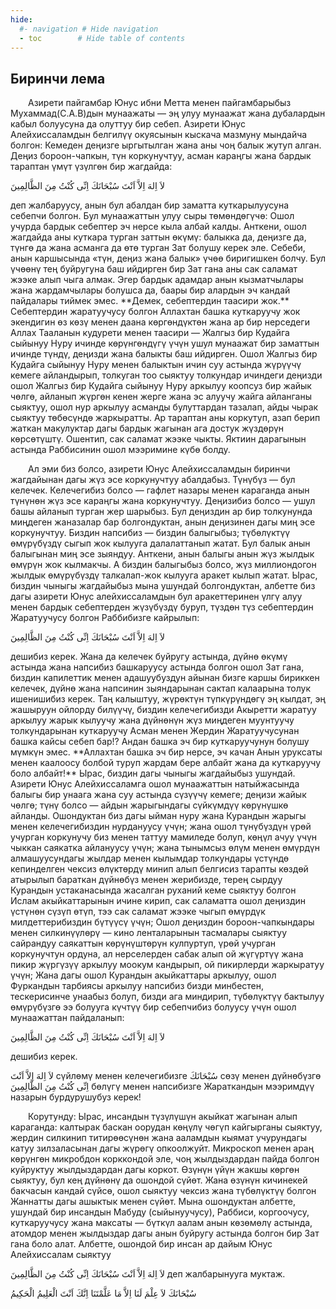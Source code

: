 ```yaml
---
hide:
  #- navigation # Hide navigation
  - toc        # Hide table of contents
---
```


<h2 class="t_center">Биринчи лема</h2>
&emsp;&emsp;Азирети пайгамбар Юнус ибни Метта менен пайгамбарыбыз Мухаммад(С.А.В)дын мунаажаты — эң улуу мунаажат жана дубалардын кабыл болуусуна да олуттуу бир себеп. Азирети Юнус Алейхиссаламдын белгилүү окуясынын кыскача мазмуну мындайча болгон: Кемеден деңизге ыргытылган жана аны чоң балык жутуп алган. Деңиз бороон-чапкын, түн  коркунучтуу, асман караңгы жана бардык тараптан үмүт үзүлгөн бир жагдайда:
<p class="t_center arabic">لاَ اِلهَ اِلاَّ اَنْتَ سُبْحَانَكَ اِنِّى كُنْتُ مِنَ الظَّالِمِينَ</p>
деп жалбаруусу, анын бул абалдан бир заматта куткарылуусуна себепчи болгон. Бул мунаажаттын улуу сыры төмөндөгүчө: Ошол учурда бардык себептер эч нерсе кыла албай калды. Анткени, ошол жагдайда аны куткара турган заттын өкүмү: балыкка да, деңизге да, түнгө да жана асманга да өтө турган Зат болушу керек эле. Себеби, анын каршысында «түн, деңиз жана балык» үчөө биригишкен болчу. Бул үчөөнү тең буйругуна баш ийдирген бир Зат гана аны сак саламат жээке алып чыга алмак. Эгер бардык адамдар анын кызматчылары жана жардамчылары болушса да, баары бир алардын эч кандай пайдалары тиймек эмес. **Демек, себептердин таасири жок.** Себептердин жаратуучусу болгон Аллахтан башка куткаруучу жок экендигин өз көзү менен даана көргөндүктөн жана ар бир нерседеги Аллах Тааланын кудурети менен таасири — Жалгыз бир Кудайга сыйынуу Нуру ичинде көрүнгөндүгү үчүн ушул мунаажат бир заматтын ичинде түндү, деңизди жана балыкты баш ийдирген. Ошол Жалгыз бир Кудайга сыйынуу Нуру менен балыктын ичин суу астында жүрүүчү кемеге айландырып, толкуган тоо сыяктуу толкундар ичиндеги деңизди ошол Жалгыз бир Кудайга сыйынуу Нуру аркылуу коопсуз бир жайык чөлгө, айланып жүргөн кенен жерге жана эс алуучу жайга айланганы сыяктуу, ошол нур аркылуу асманды булуттардан тазалап, айды чырак сыяктуу төбөсүндө жаркыратты. Ар тараптан аны коркутуп, азап берип жаткан макулуктар дагы бардык жагынан ага достук жүздөрүн көрсөтүштү. Ошентип, сак саламат жээке чыкты. Яктиин  дарагынын астында Раббисинин ошол мээримине күбө болду.

&emsp;&emsp;Ал эми биз болсо, азирети Юнус Алейхиссаламдын биринчи жагдайынан дагы жүз эсе коркунучтуу абалдабыз. Түнүбүз — бул келечек. Келечегибиз болсо — гафлет назары менен караганда анын түнүнөн жүз эсе караңгы жана коркунучтуу. Деңизибиз болсо — ушул башы айланып турган жер шарыбыз. Бул деңиздин ар бир толкунунда миңдеген жаназалар бар болгондуктан, анын деңизинен дагы миң эсе коркунучтуу. Биздин напсибиз — биздин балыгыбыз; түбөлүктүү өмүрүбүздү сыгып жок кылууга далалаттанып жатат. Бул балык анын балыгынан миң эсе зыяндуу. Анткени, анын балыгы анын жүз жылдык өмүрүн жок кылмакчы. А биздин балыгыбыз болсо, жүз миллиондогон жылдык өмүрүбүздү талкалап-жок кылууга аракет кылып жатат. Ырас, биздин чыныгы жагдайыбыз мына ушундай болгондуктан, албетте биз дагы азирети Юнус алейхиссаламдын бул аракеттеринен үлгү алуу менен бардык себептерден жүзүбүздү буруп, түздөн түз себептердин Жаратуучусу болгон Раббибизге кайрылып:
<p class="t_center arabic">لاَ اِلهَ اِلاَّ اَنْتَ سُبْحَانَكَ اِنِّى كُنْتُ مِنَ الظَّالِمِينَ</p>
дешибиз керек. Жана да келечек буйругу астында, дүйнө өкүмү астында жана напсибиз башкаруусу астында болгон ошол Зат гана, биздин капилеттик менен адашуубуздун айынан бизге каршы бириккен келечек, дүйнө жана напсинин зыяндарынан сактап калаарына толук ишенишибиз керек. Таң калыштуу, жүрөктүн түпкүрүндөгү эң кылдат, эң жашыруун ойлорду билүүчү, биздин келечегибизди Акыретти жаратуу аркылуу жарык кылуучу жана дүйнөнүн жүз миңдеген муунтуучу толкундарынан куткаруучу Асман менен Жердин Жаратуучусунан башка кайсы себеп бар!? Андан башка эч бир куткаруучунун болушу мүмкүн эмес. **Аллахтан башка эч бир нерсе, эч качан Анын уруксаты менен каалоосу болбой туруп жардам бере албайт жана да куткаруучу боло албайт!** Ырас, биздин дагы чыныгы жагдайыбыз ушундай. Азирети Юнус Алейхиссаламга ошол мунаажаттын натыйжасында балыгы бир унаага жана суу астында сүзүүчү кемеге; деңизи жайык чөлгө; түнү болсо — айдын жарыгындагы сүйкүмдүү көрүнүшкө айланды. Ошондуктан биз дагы ыйман нуру жана Курандын жарыгы менен келечегибиздин нурдануусу үчүн; жана ошол түнүбүздүн үрөй учурган коркунучу биз менен таттуу мамиледе болуп, көңүл ачуу үчүн чыккан саякатка айлануусу үчүн; жана тынымсыз өлүм менен өмүрдүн алмашуусундагы жылдар менен кылымдар толкундары үстүндө кепинделген чексиз өлүктөрдү минип алып белгисиз тарапты көздөй атырылып бараткан дүйнөбүз менен жерибизде, терең сырдуу Курандын устаканасында жасалган руханий кеме сыяктуу болгон Ислам акыйкаттарынын ичине кирип, сак саламатта ошол деңиздин үстүнөн сүзүп өтүп, тээ сак саламат жээке чыгып өмүрдүк милдеттерибиздин бүтүүсү үчүн; Ошол деңиздин бороон-чапкындары менен силкинүүлөрү — кино ленталарынын тасмалары сыяктуу сайрандуу саякаттын көрүнүштөрүн кулпуртуп, үрөй учурган коркунучтун ордуна, ал нерселерден сабак алып ой жүгүртүү жана пикир жүргүзүү аркылуу моокум кандырып, ой пикирлерди жаркыратуу үчүн; Жана дагы ошол Курандын акыйкаттары аркылуу, ошол Фуркандын тарбиясы аркылуу напсибиз бизди минбестен, тескерисинче унаабыз болуп, бизди ага миндирип, түбөлүктүү бактылуу өмүрүбүзгө ээ болууга күчтүү бир себепчибиз болуусу үчүн ошол мунаажаттан пайдаланып:
<p class="t_center arabic">لاَ اِلهَ اِلاَّ اَنْتَ سُبْحَانَكَ اِنِّى كُنْتُ مِنَ الظَّالِمِينَ</p>дешибиз керек.<p><span class="arabic">لاَ اِلهَ اِلاَّ اَنْتَ</span> сүйлөмү менен келечегибизге
<span class="arabic">سُبْحَانَكَ</span> сөзү менен дүйнөбүзгө <span class="arabic">اِنِّى كُنْتُ مِنَ الظَّالِمِينَ</span> бөлүгү менен напсибизге Жараткандын мээримдүү назарын бурдурушубуз керек!</p> 

&emsp;&emsp;Корутунду: Ырас, инсандын түзүлүшүн акыйкат жагынан алып караганда: калтырак баскан оорудан көңүлү чөгүп кайгырганы сыяктуу, жердин силкинип титирөөсүнөн жана ааламдын кыямат учурундагы катуу зилзаласынан дагы жүрөгү опкоолжуйт. Микроскоп менен араң көрүнгөн микробдон корккондой эле, чоң жылдыздардан пайда болгон куйруктуу жылдыздардан дагы коркот. Өзүнүн үйүн жакшы көргөн сыяктуу, бул кең дүйнөнү да ошондой сүйөт. Жана өзүнүн кичинекей бакчасын кандай сүйсө, ошол сыяктуу чексиз жана түбөлүктүү болгон Жаннатты дагы ашыктык менен сүйөт. Мына ошондуктан албетте, ушундай бир инсандын Мабуду (сыйынуучусу), Раббиси, коргоочусу, куткаруучусу жана максаты — бүткүл аалам анын көзөмөлү астында, атомдор менен жылдыздар дагы анын буйругу астында болгон бир Зат гана боло алат. Албетте, ошондой бир инсан ар дайым Юнус Алейхиссалам сыяктуу 
<p class="t_center"><span class="arabic">لاَ اِلهَ اِلاَّ اَنْتَ سُبْحَانَكَ اِنِّى كُنْتُ مِنَ الظَّالِمِينَ</span> деп жалбарынууга муктаж.</p>
<p class="t_center arabic">سُبْحَانَكَ لاَ عِلْمَ لَنَا اِلاَّ مَا عَلَّمْتَنَا اِنَّكَ اَنْتَ الْعَلِيمُ الْحَكِيمُ</p>